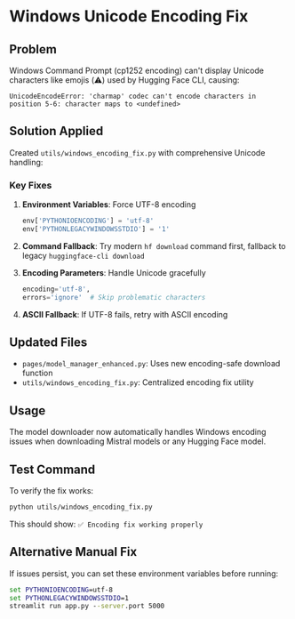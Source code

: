 # Windows Unicode Encoding Fix

## Problem
Windows Command Prompt (cp1252 encoding) can't display Unicode characters like emojis (⚠️) used by Hugging Face CLI, causing:
```
UnicodeEncodeError: 'charmap' codec can't encode characters in position 5-6: character maps to <undefined>
```

## Solution Applied
Created `utils/windows_encoding_fix.py` with comprehensive Unicode handling:

### Key Fixes
1. **Environment Variables**: Force UTF-8 encoding
   ```python
   env['PYTHONIOENCODING'] = 'utf-8'
   env['PYTHONLEGACYWINDOWSSTDIO'] = '1'
   ```

2. **Command Fallback**: Try modern `hf download` command first, fallback to legacy `huggingface-cli download`

3. **Encoding Parameters**: Handle Unicode gracefully
   ```python
   encoding='utf-8',
   errors='ignore'  # Skip problematic characters
   ```

4. **ASCII Fallback**: If UTF-8 fails, retry with ASCII encoding

## Updated Files
- `pages/model_manager_enhanced.py`: Uses new encoding-safe download function
- `utils/windows_encoding_fix.py`: Centralized encoding fix utility

## Usage
The model downloader now automatically handles Windows encoding issues when downloading Mistral models or any Hugging Face model.

## Test Command
To verify the fix works:
```bash
python utils/windows_encoding_fix.py
```

This should show: `✅ Encoding fix working properly`

## Alternative Manual Fix
If issues persist, you can set these environment variables before running:
```cmd
set PYTHONIOENCODING=utf-8
set PYTHONLEGACYWINDOWSSTDIO=1
streamlit run app.py --server.port 5000
```